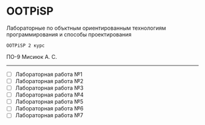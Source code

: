 # OOTPiSP
Лабораторные по объктным ориентированным технологиям программирования и способы проектирования

` OOTPiSP 2 курс `

ПО-9 Мисиюк А. С.

---

- [ ] Лабораторная работа №1
- [ ] Лабораторная работа №2
- [ ] Лабораторная работа №3
- [ ] Лабораторная работа №4
- [ ] Лабораторная работа №5
- [ ] Лабораторная работа №6
- [ ] Лабораторная работа №7

